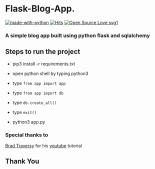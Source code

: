 # Flask-Blog-App.

[![made-with-python](https://img.shields.io/badge/Made%20with-Python-1f425f.svg)](https://www.python.org/) [![Hits](https://hits.seeyoufarm.com/api/count/incr/badge.svg?url=https%3A%2F%2Fgithub.com%2Fanishgowda21%2FFlask-Blog-App&count_bg=%23950EBB&title_bg=%23555555&icon=flask.svg&icon_color=%23E7E7E7&title=hits&edge_flat=false)](https://hits.seeyoufarm.com) [![Open Source Love svg1](https://badges.frapsoft.com/os/v1/open-source.svg?v=103)](https://github.com/ellerbrock/open-source-badges/)

### A simple blog app built using python flask and sqlalchemy

## Steps to run the project

- pip3 install -r requirements.txt

- open python shell by typing python3

- type `from app import app`

- type `from app import db`

- type `db.create_all()`

- type `exit()`

- python3 app.py

### Special thanks to

[Brad Traversy](https://github.com/bradtraversy) for his [youtube](https://www.youtube.com/playlist?list=PLcDxVjglvA7lwqZ4WfZyBkE0drLI9yf6U) tutorial

## Thank You